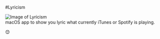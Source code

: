 #Lyricism


![Image of Lyricism](https://github.com/lyc2345/Lyricism/blob/master/Lyricism/Assets.xcassets/AppIcon.appiconset/Icon-32.0%402x.png)  
 macOS app to show you lyric what currently iTunes or Spotify is playing.

:blush:
